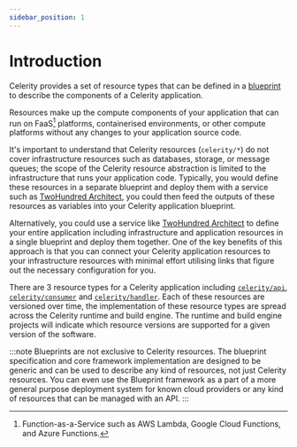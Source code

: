 ```yaml
---
sidebar_position: 1
---
```


# Introduction

Celerity provides a set of resource types that can be defined in a [blueprint](/docs/blueprint/intro) to describe the components of a Celerity application.

Resources make up the compute components of your application that can run on FaaS[^1] platforms, containerised environments, or other compute platforms without any changes to your application source code. 

It's important to understand that Celerity resources (`celerity/*`) do not cover infrastructure resources such as databases, storage, or message queues; the scope of the Celerity resource abstraction is limited to the infrastructure that runs your application code. Typically, you would define these resources in a separate blueprint and deploy them with a service such as [TwoHundred Architect](https://architect.twohundred.cloud), you could then feed the outputs of these resources as variables into your Celerity application blueprint.

Alternatively, you could use a service like [TwoHundred Architect](https://architect.twohundred.cloud) to define your entire application including infrastructure and application resources in a single blueprint and deploy them together.
One of the key benefits of this approach is that you can connect your Celerity application resources to your infrastructure resources with minimal effort utilising links that figure out the necessary configuration for you.

[^1]: Function-as-a-Service such as AWS Lambda, Google Cloud Functions, and Azure Functions.

There are 3 resource types for a Celerity application including [`celerity/api`](/docs/resources/celerity-api), [`celerity/consumer`](/docs/resources/celerity-consumer) and [`celerity/handler`](/docs/resources/celerity-handler).
Each of these resources are versioned over time, the implementation of these resource types are spread across the Celerity runtime and build engine.
The runtime and build engine projects will indicate which resource versions are supported for a given version of the software.

:::note
Blueprints are not exclusive to Celerity resources.
The blueprint specification and core framework implementation are designed to be generic and can be used to describe any kind of resources, not just Celerity resources.
You can even use the Blueprint framework as a part of a more general purpose deployment system for known cloud providers or any kind of resources that can be managed with an API.
:::